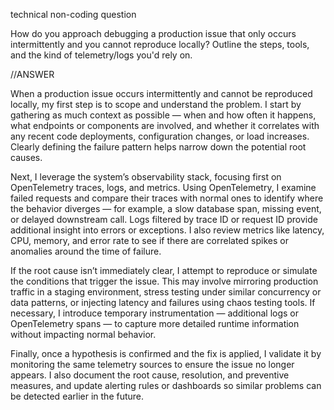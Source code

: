 technical non-coding question

How do you approach debugging a production issue that only occurs intermittently and you cannot reproduce locally? Outline the steps, tools, and the kind of telemetry/logs you'd rely on.

//ANSWER

When a production issue occurs intermittently and cannot be reproduced locally, my first step is to scope and understand the problem. I start by gathering as much context as possible — when and how often it happens, what endpoints or components are involved, and whether it correlates with any recent code deployments, configuration changes, or load increases. Clearly defining the failure pattern helps narrow down the potential root causes.

Next, I leverage the system’s observability stack, focusing first on OpenTelemetry traces, logs, and metrics. Using OpenTelemetry, I examine failed requests and compare their traces with normal ones to identify where the behavior diverges — for example, a slow database span, missing event, or delayed downstream call. Logs filtered by trace ID or request ID provide additional insight into errors or exceptions. I also review metrics like latency, CPU, memory, and error rate to see if there are correlated spikes or anomalies around the time of failure.

If the root cause isn’t immediately clear, I attempt to reproduce or simulate the conditions that trigger the issue. This may involve mirroring production traffic in a staging environment, stress testing under similar concurrency or data patterns, or injecting latency and failures using chaos testing tools. If necessary, I introduce temporary instrumentation — additional logs or OpenTelemetry spans — to capture more detailed runtime information without impacting normal behavior.

Finally, once a hypothesis is confirmed and the fix is applied, I validate it by monitoring the same telemetry sources to ensure the issue no longer appears. I also document the root cause, resolution, and preventive measures, and update alerting rules or dashboards so similar problems can be detected earlier in the future.
